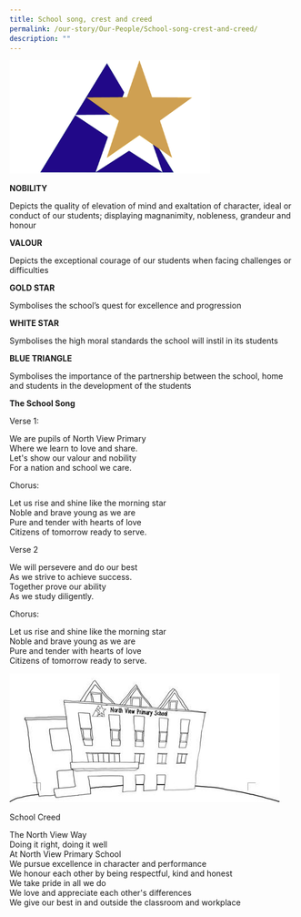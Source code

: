 ```yaml
---
title: School song, crest and creed
permalink: /our-story/Our-People/School-song-crest-and-creed/
description: ""
---
```

<img style="width:70%;height:50%" src="/images/Homepage/School%20logo%20v3.png">

**NOBILITY**

Depicts the quality of elevation of mind and exaltation of character, ideal or conduct of our students; displaying magnanimity, nobleness, grandeur and honour

  

**VALOUR**

Depicts the exceptional courage of our students when facing challenges or difficulties

  

**GOLD STAR**

Symbolises the school’s quest for excellence and progression

  

**WHITE STAR**

Symbolises the high moral standards the school will instil in its students

  

**BLUE TRIANGLE**

Symbolises the importance of the partnership between the school, home and students in the development of the students

  

  

**The School Song**

  

Verse 1:

We are pupils of North View Primary   
Where we learn to love and share.  
Let's show our valour and nobility   
For a nation and school we care.

  

Chorus:

Let us rise and shine like the morning star   
Noble and brave young as we are  
Pure and tender with hearts of love  
Citizens of tomorrow ready to serve.

  

Verse 2

We will persevere and do our best  
As we strive to achieve success.  
Together prove our ability  
As we study diligently.

  

Chorus:

Let us rise and shine like the morning star  
Noble and brave young as we are  
Pure and tender with hearts of love  
Citizens of tomorrow ready to serve.

![](/images/Our%20Story/School%20Song%20Crest%20and%20Creed/Capture1.png)

School Creed

The North View Way                                                                                  
Doing it right, doing it well <br>At North View Primary School                          <br>We pursue excellence in character and performance                                   <br>We honour each other by being respectful, kind and honest                          <br>We take pride in all we do                                                                                  <br>We love and appreciate each other's differences                                             <br>We give our best in and outside the classroom and workplace